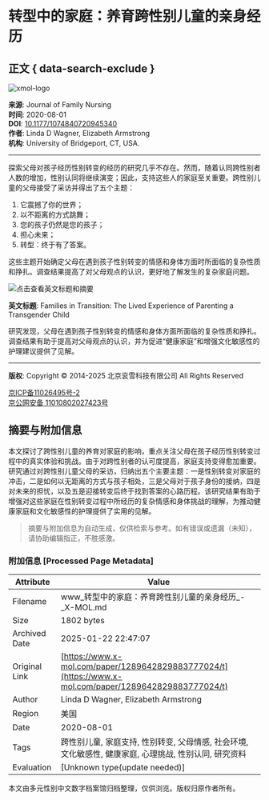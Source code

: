 # 转型中的家庭：养育跨性别儿童的亲身经历

## 正文 { data-search-exclude }


![xmol-logo](https://scdn.x-mol.com/jcss/images/logo-new.jpg)

**来源**: Journal of Family Nursing  
**时间**: 2020-08-01  
**DOI**: [10.1177/1074840720945340](https://www.doi.org/10.1177/1074840720945340)  
**作者**: Linda D Wagner, Elizabeth Armstrong  
**机构**: University of Bridgeport, CT, USA.

---

探索父母对孩子经历性别转变的经历的研究几乎不存在。然而，随着认同跨性别者人数的增加，性别认同将继续演变；因此，支持这些人的家庭至关重要。跨性别儿童的父母接受了采访并得出了五个主题：

1. 它震撼了你的世界；
2. 以不距离的方式跳舞；
3. 您的孩子仍然是您的孩子；
4. 担心未来；
5. 转型：终于有了答案。

这些主题开始确定父母在遇到孩子性别转变的情感和身体方面时所面临的复杂性质和挣扎。调查结果提高了对父母观点的认识，更好地了解发生的复杂家庭问题。

![点击查看英文标题和摘要](https://scdn.x-mol.com/jcss/images/paperTranslation.png)

**英文标题**: Families in Transition: The Lived Experience of Parenting a Transgender Child

研究发现，父母在遇到孩子性别转变的情感和身体方面所面临的复杂性质和挣扎。调查结果有助于提高对父母观点的认识，并为促进“健康家庭”和增强文化敏感性的护理建议提供了见解。

---

**版权**: Copyright © 2014-2025 北京衮雪科技有限公司 All Rights Reserved

[京ICP备11026495号-2](https://beian.miit.gov.cn/)  
[京公网安备 11010802027423号](http://www.beian.gov.cn/portal/registerSystemInfo?recordcode=11010802027423)
<!-- tcd_original_link https://www.x-mol.com/paper/1289642829883777024/t -->


## 摘要与附加信息

<!-- tcd_abstract -->
本文探讨了跨性别儿童的养育对家庭的影响，重点关注父母在孩子经历性别转变过程中的真实体验和挑战。由于对跨性别者的认可度提高，家庭支持变得愈加重要。研究通过对跨性别儿童父母的采访，归纳出五个主要主题：一是性别转变对家庭的冲击，二是如何以无距离的方式与孩子相处，三是父母对于孩子身份的接纳，四是对未来的担忧，以及五是迎接转变后终于找到答案的心路历程。该研究结果有助于增强对这些家庭在性别转变过程中所经历的复杂情感和身体挑战的理解，为推动健康家庭和文化敏感性的护理提供了实用的见解。
<!-- tcd_abstract_end -->

> 摘要与附加信息为自动生成，仅供检索与参考。如有错误或遗漏（未知），请协助编辑指正，不胜感激。

### 附加信息 [Processed Page Metadata]

| Attribute       | Value                                  |
|-----------------|----------------------------------------|
| Filename        | www_转型中的家庭：养育跨性别儿童的亲身经历_-_X-MOL.md                             |
| Size            | 1802 bytes                           |
| Archived Date   | 2025-01-22 22:47:07                             |
| Original Link   | [https://www.x-mol.com/paper/1289642829883777024/t](https://www.x-mol.com/paper/1289642829883777024/t)                       |
| Author          | Linda D Wagner, Elizabeth Armstrong                               |
| Region          | 美国                               |
| Date            | 2020-08-01                                 |
| Tags            | 跨性别儿童, 家庭支持, 性别转变, 父母情感, 社会环境, 文化敏感性, 健康家庭, 心理挑战, 性别认同, 研究资料                                 |
| Evaluation            | [Unknown type(update needed)]                                 |
<!-- tcd_table_end -->

本文由多元性别中文数字档案馆归档整理，仅供浏览。版权归原作者所有。
